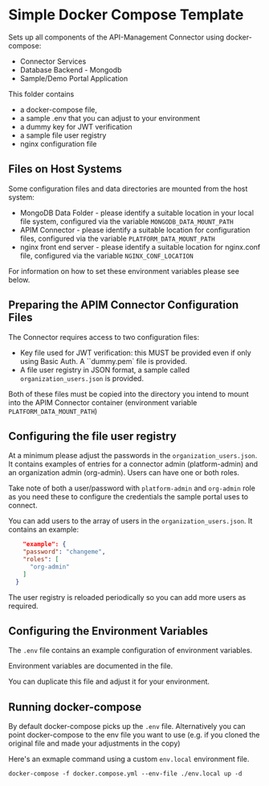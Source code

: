 # Simple Docker Compose Template

Sets up all  components of the API-Management Connector using docker-compose:

* Connector Services
* Database Backend - Mongodb
* Sample/Demo Portal Application

This folder contains 
* a docker-compose file, 
* a sample .env that you can adjust to your environment
* a dummy key for JWT verification
* a sample file user registry
* nginx configuration file

## Files on Host Systems

Some configuration files and data directories are mounted from the host system:

* MongoDB Data Folder - please identify a suitable location in your local file system, configured via the variable `MONGODB_DATA_MOUNT_PATH`
* APIM Connector - please identify a suitable location for configuration files, configured via the variable `PLATFORM_DATA_MOUNT_PATH`
* nginx front end server - please identify a suitable location for nginx.conf file, configured via the variable `NGINX_CONF_LOCATION`

For information on how to set these environment variables please see below.


## Preparing the APIM Connector Configuration Files

The Connector requires access to two configuration files:
* Key file used for JWT verification: this MUST be provided even if only using Basic Auth. A ``dummy.pem` file is provided.
* A file user registry in JSON format, a sample called `organization_users.json` is provided. 

Both of these files must be copied into the directory you intend to mount into the APIM Connector container (environment variable `PLATFORM_DATA_MOUNT_PATH`)

## Configuring the file user registry

At a minimum please adjust the passwords in the `organization_users.json`. It contains examples of entries for a connector admin (platform-admin) and an organization admin (org-admin).
Users can have one or both roles.

Take note of both a user/password with `platform-admin` and `org-admin` role as you need these to configure the credentials the sample portal uses to connect.

You can add users to the array of users in the `organization_users.json`. It contains an example:

```json
	"example": {
    "password": "changeme",
    "roles": [
      "org-admin"
    ]
  }

```

The user registry is reloaded periodically so you can add more users as required.

## Configuring the Environment Variables

The `.env` file contains an example configuration of environment variables.

Environment variables are documented in the file.

You can duplicate this file and adjust it for your environment.

## Running docker-compose

By default docker-compose picks up the `.env` file. Alternatively you can point docker-compose to the env file you want to use (e.g. if you cloned the original file and made your adjustments in the copy)

Here's an exmaple command using a custom `env.local` environment file.
 
```shell
docker-compose -f docker.compose.yml --env-file ./env.local up -d
```
